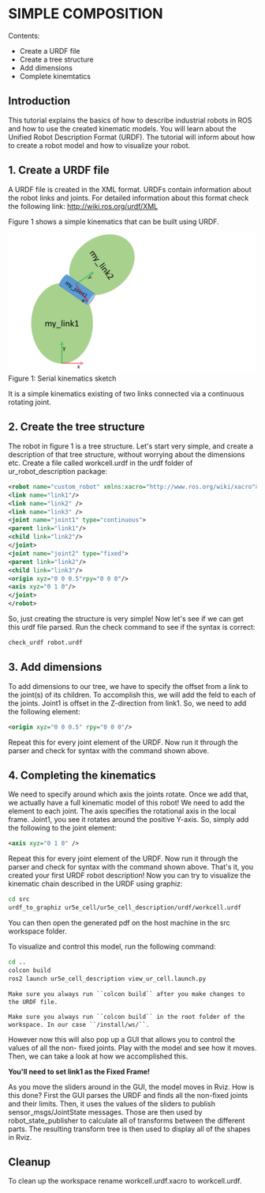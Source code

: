 # SIMPLE COMPOSITION

Contents:
* Create a URDF file
* Create a tree structure
* Add dimensions
* Complete kinemtatics

## Introduction
This tutorial explains the basics of how to describe industrial robots in ROS and how to use
the created kinematic models.
You will learn about the Unified Robot Description Format
(URDF). The tutorial will inform about how to create a robot model and how to visualize your
robot.

## 1. Create a URDF file
A URDF file is created in the XML format. URDFs contain information about the robot links
and joints. For detailed information about this format check the following link:
http://wiki.ros.org/urdf/XML

Figure 1 shows a simple kinematics that can be built using URDF.

![Figure 1](resources/simple-model.png)
Figure 1: Serial kinematics sketch

It is a simple kinematics existing of two links connected via a continuous rotating joint.

## 2. Create the tree structure
The robot in figure 1 is a tree structure. Let's start very simple, and create a description of that
tree structure, without worrying about the dimensions etc. Create a file called workcell.urdf in the urdf folder of ur_robot_description package:

```xml
<robot name="custom_robot" xmlns:xacro="http://www.ros.org/wiki/xacro">
<link name="link1"/>
<link name="link2" />
<link name="link3" />
<joint name="joint1" type="continuous">
<parent link="link1"/>
<child link="link2"/>
</joint>
<joint name="joint2" type="fixed">
<parent link="link2"/>
<child link="link3"/>
<origin xyz="0 0 0.5"rpy="0 0 0"/>
<axis xyz="0 1 0"/>
</joint>
</robot>
```
So, just creating the structure is very simple! Now let's see if we can get this urdf file parsed. Run the check command to see if the syntax is correct:

```bash
check_urdf robot.urdf
```
## 3. Add dimensions
To add dimensions to our tree, we have to specify the offset from a link to the joint(s) of its
children. To accomplish this, we will add the feld <origin> to each of the joints.
Joint1 is offset in the Z-direction from link1. So, we need to add the following <origin> element:

```xml
<origin xyz="0 0 0.5" rpy="0 0 0"/>
```
Repeat this for every joint element of the URDF. Now run it through the parser and check for
syntax with the command shown above.

## 4. Completing the kinematics
We need to specify around which axis the joints rotate. Once we add that, we actually have a
full kinematic model of this robot! We need to add the <axis> element to each joint. The axis
specifies the rotational axis in the local frame.
Joint1, you see it rotates around the positive Y-axis. So, simply add the following to the joint
element:

```xml
<axis xyz="0 1 0" />
```

Repeat this for every joint element of the URDF. Now run it through the parser and check for
syntax with the command shown above.
That's it, you created your first URDF robot description!
Now you can try to visualize the
kinematic chain described in the URDF using graphiz:

```bash
cd src
urdf_to_graphiz ur5e_cell/ur5e_cell_description/urdf/workcell.urdf 
```

You can then open the generated pdf on the host machine in the src workspace folder.

To visualize and control this model, run the following command:

```bash
cd ..
colcon build
ros2 launch ur5e_cell_description view_ur_cell.launch.py
```

```{note}
Make sure you always run ``colcon build`` after you make changes to the URDF file.
```
```{note}
Make sure you always run ``colcon build`` in the root folder of the workspace. In our case ``/install/ws/``.
```

However now this will also pop up a GUI that allows you to control the values of all the non-
fixed joints. Play with the model and see how it moves. Then, we can take a look at how we
accomplished this.

**You'll need to set link1 as the Fixed Frame!**

As you move the sliders around in the GUI, the model moves in Rviz. How is this done? First
the GUI parses the URDF and finds all the non-fixed joints and their limits.
Then, it uses
the values of the sliders to publish sensor_msgs/JointState messages. Those are then used by
robot_state_publisher to calculate all of transforms between the different parts. The resulting
transform tree is then used to display all of the shapes in Rviz.

## Cleanup
To clean up the workspace rename workcell.urdf.xacro to workcell.urdf.
